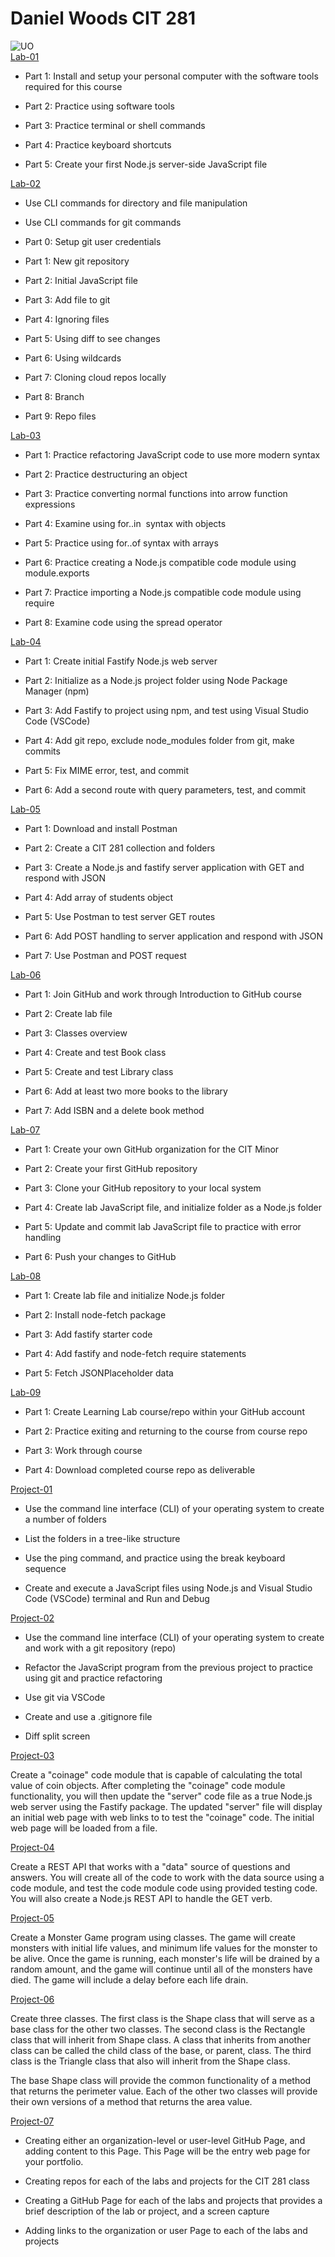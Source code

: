 # Daniel Woods CIT 281
![UO](https://www.insidehighered.com/sites/default/files/media/OregonImage.png)  
[Lab-01](https://github.com/dwoods7/cit281-lab-01) 

-   Part 1: Install and setup your personal computer with the software tools required for this course

-   Part 2: Practice using software tools

-   Part 3: Practice terminal or shell commands

-   Part 4: Practice keyboard shortcuts

-   Part 5: Create your first Node.js server-side JavaScript file

[Lab-02](https://github.com/dwoods7/cit281-lab-02)

-   Use CLI commands for directory and file manipulation

-   Use CLI commands for git commands

-   Part 0: Setup git user credentials

-   Part 1: New git repository

-   Part 2: Initial JavaScript file

-   Part 3: Add file to git

-   Part 4: Ignoring files

-   Part 5: Using diff to see changes

-   Part 6: Using wildcards

-   Part 7: Cloning cloud repos locally

-   Part 8: Branch

-   Part 9: Repo files

[Lab-03](https://github.com/dwoods7/cit281-lab-03)

-   Part 1: Practice refactoring JavaScript code to use more modern syntax

-   Part 2: Practice destructuring an object

-   Part 3: Practice converting normal functions into arrow function expressions

-   Part 4: Examine using for..in  syntax with objects

-   Part 5: Practice using for..of syntax with arrays

-   Part 6: Practice creating a Node.js compatible code module using module.exports

-   Part 7: Practice importing a Node.js compatible code module using require

-   Part 8: Examine code using the spread operator

[Lab-04](https://github.com/dwoods7/cit281-lab-04)

-   Part 1: Create initial Fastify Node.js web server

-   Part 2: Initialize as a Node.js project folder using Node Package Manager (npm)

-   Part 3: Add Fastify to project using npm, and test using Visual Studio Code (VSCode)

-   Part 4: Add git repo, exclude node_modules folder from git, make commits

-   Part 5: Fix MIME error, test, and commit

-   Part 6: Add a second route with query parameters, test, and commit

[Lab-05](https://github.com/dwoods7/cit281-lab-05)

-   Part 1: Download and install Postman

-   Part 2: Create a CIT 281 collection and folders

-   Part 3: Create a Node.js and fastify server application with GET and respond with JSON

-   Part 4: Add array of students object

-   Part 5: Use Postman to test server GET routes

-   Part 6: Add POST handling to server application and respond with JSON

-   Part 7: Use Postman and POST request

[Lab-06](https://github.com/dwoods7/cit281-lab-06)

-   Part 1: Join GitHub and work through Introduction to GitHub course

-   Part 2: Create lab file

-   Part 3: Classes overview

-   Part 4: Create and test Book class

-   Part 5: Create and test Library class

-   Part 6: Add at least two more books to the library

-   Part 7: Add ISBN and a delete book method

[Lab-07](https://github.com/dwoods7/cit281-lab-07)

-   Part 1: Create your own GitHub organization for the CIT Minor

-   Part 2: Create your first GitHub repository

-   Part 3: Clone your GitHub repository to your local system

-   Part 4: Create lab JavaScript file, and initialize folder as a Node.js folder

-   Part 5: Update and commit lab JavaScript file to practice with error handling

-   Part 6: Push your changes to GitHub

[Lab-08](https://github.com/dwoods7/cit281-lab-08)

-   Part 1: Create lab file and initialize Node.js folder

-   Part 2: Install node-fetch package

-   Part 3: Add fastify starter code

-   Part 4: Add fastify and node-fetch require statements

-   Part 5: Fetch JSONPlaceholder data

[Lab-09](https://github.com/dwoods7/cit281-lab-09)

-   Part 1: Create Learning Lab course/repo within your GitHub account

-   Part 2: Practice exiting and returning to the course from course repo

-   Part 3: Work through course

-   Part 4: Download completed course repo as deliverable

[Project-01](https://github.com/dwoods7/cit281-p1)

-   Use the command line interface (CLI) of your operating system to create a number of folders

-   List the folders in a tree-like structure

-   Use the ping command, and practice using the break keyboard sequence

-   Create and execute a JavaScript files using Node.js and Visual Studio Code (VSCode) terminal and Run and Debug

[Project-02](https://github.com/dwoods7/cit281-p2)

-   Use the command line interface (CLI) of your operating system to create and work with a git repository (repo)

-   Refactor the JavaScript program from the previous project to practice using git and practice refactoring

-   Use git via VSCode

-   Create and use a .gitignore file

-   Diff split screen

[Project-03](https://github.com/dwoods7/cit281-p3)

Create a "coinage" code module that is capable of calculating the total value of coin objects. After completing the "coinage" code module functionality, you will then update the "server" code file as a true Node.js web server using the Fastify package. The updated "server" file will display an initial web page with web links to to test the "coinage" code. The initial web page will be loaded from a file.

[Project-04](https://github.com/dwoods7/cit281-p4)

Create a REST API that works with a "data" source of questions and answers. You will create all of the code to work with the data source using a code module, and test the code module code using provided testing code. You will also create a Node.js REST API to handle the GET verb. 

[Project-05](https://github.com/dwoods7/cit281-p5)

Create a Monster Game program using classes. The game will create monsters with initial life values, and minimum life values for the monster to be alive. Once the game is running, each monster's life will be drained by a random amount, and the game will continue until all of the monsters have died. The game will include a delay before each life drain.

[Project-06](https://github.com/dwoods7/cit281-p6)

Create three classes. The first class is the Shape class that will serve as a base class for the other two classes. The second class is the Rectangle class that will inherit from Shape class. A class that inherits from another class can be called the child class of the base, or parent, class. The third class is the Triangle class that also will inherit from the Shape class.

The base Shape class will provide the common functionality of a method that returns the perimeter value. Each of the other two classes will provide their own versions of a method that returns the area value.

[Project-07](https://github.com/dwoods7/cit281-p7)

-   Creating either an organization-level or user-level GitHub Page, and adding content to this Page. This Page will be the entry web page for your portfolio.

-   Creating repos for each of the labs and projects for the CIT 281 class

-   Creating a GitHub Page for each of the labs and projects that provides a brief description of the lab or project, and a screen capture

-   Adding links to the organization or user Page to each of the labs and projects

